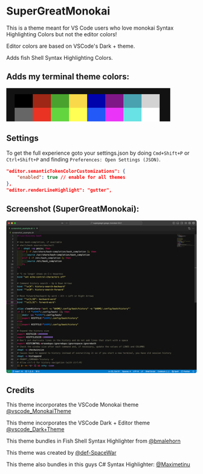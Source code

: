 # SuperGreatMonokai

This is a theme meant for VS Code users who love monokai Syntax Highlighting Colors but not the editor colors!

Editor colors are based on VSCode's Dark + theme.

Adds fish Shell Syntax Highlighting Colors.

## Adds my terminal theme colors:

<img src="./Terminal-Colors.png">

## Settings

To get the full experience goto your settings.json by doing `Cmd+Shift+P` or `Ctrl+Shift+P` and finding `Preferences: Open Settings (JSON)`.

```json
"editor.semanticTokenColorCustomizations": {
    "enabled": true // enable for all themes
},
"editor.renderLineHighlight": "gutter",
```

## Screenshot (SuperGreatMonokai):

<img src="./screenshot0.png">

## Credits

This theme incorporates the VSCode Monokai theme [@vscode_MonokaiTheme](https://github.com/microsoft/vscode/tree/main/extensions/theme-monokai)

This theme incorporates the VSCode Dark + Editor theme [@vscode_Dark+Theme](https://github.com/microsoft/vscode/)

This theme bundles in Fish Shell Syntax Highlighter from [@bmalehorn](https://github.com/bmalehorn/vscode-fish)

This theme was created by [@def-SpaceWar](https://github.com/def-SpaceWar/sublime-monokai)

This theme also bundles in this guys C# Syntax Highlighter:
[@Maximetinu](https://github.com/Maximetinu/Sublime-Text-Monokai-theme-for-Visual-Studio-Code)
